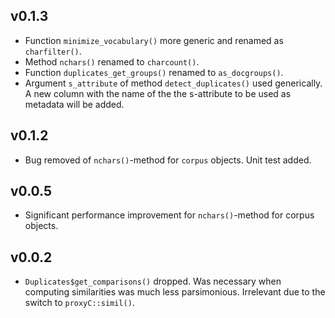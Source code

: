 ## v0.1.3

- Function `minimize_vocabulary()` more generic and renamed as `charfilter()`.
- Method `nchars()` renamed to `charcount()`.
- Function `duplicates_get_groups()` renamed to `as_docgroups()`.
- Argument `s_attribute` of method `detect_duplicates()` used generically. A new
column with the name of the the s-attribute to be used as metadata will be
added.

## v0.1.2

- Bug removed of `nchars()`-method for `corpus` objects. Unit test added.

## v0.0.5

- Significant performance improvement for `nchars()`-method for corpus objects.

## v0.0.2

- `Duplicates$get_comparisons()` dropped. Was necessary when computing
similarities was much less parsimonious. Irrelevant due to the switch to
`proxyC::simil()`.